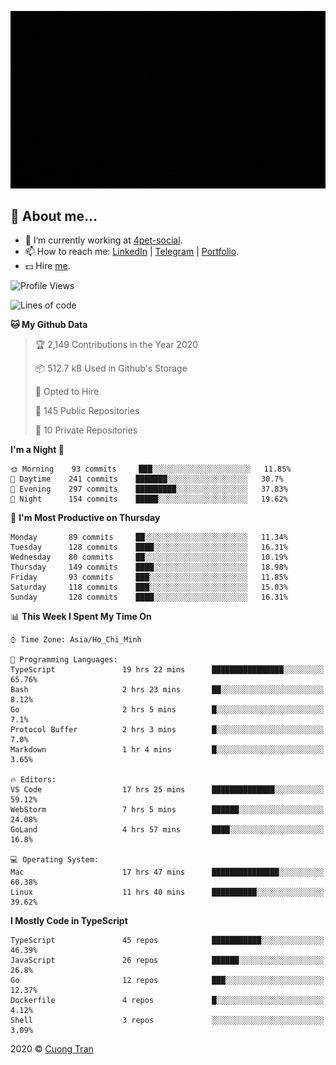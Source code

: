 ![banner](https://raw.githubusercontent.com/103cuong/103cuong/master/banner.gif)

## 🦄 About me...

- 🚀 I’m currently working at [4pet-social](https://github.com/4pet-social).
- 📫 How to reach me: [LinkedIn](https://linkedin.com/in/103cuong) | [Telegram](https://t.me/cuong103) | [Portfolio](https://103cuong.github.io/).
- 💵 Hire [me](mailto:103cuong@gmail.com).

<!--START_SECTION:waka-->
![Profile Views](http://img.shields.io/badge/Profile%20Views-98-blue)

![Lines of code](https://img.shields.io/badge/From%20Hello%20World%20I%27ve%20Written-17.6%20million%20lines%20of%20code-blue)

**🐱 My Github Data** 

> 🏆 2,149 Contributions in the Year 2020
 > 
> 📦 512.7 kB Used in Github's Storage 
 > 
> 💼 Opted to Hire
 > 
> 📜 145 Public Repositories
 > 
> 🔑 10 Private Repositories 

**I'm a Night 🦉** 

```text
🌞 Morning    93 commits     ███░░░░░░░░░░░░░░░░░░░░░░   11.85% 
🌆 Daytime    241 commits    ███████░░░░░░░░░░░░░░░░░░   30.7% 
🌃 Evening    297 commits    █████████░░░░░░░░░░░░░░░░   37.83% 
🌙 Night      154 commits    █████░░░░░░░░░░░░░░░░░░░░   19.62%

```
📅 **I'm Most Productive on Thursday** 

```text
Monday       89 commits     ██░░░░░░░░░░░░░░░░░░░░░░░   11.34% 
Tuesday      128 commits    ████░░░░░░░░░░░░░░░░░░░░░   16.31% 
Wednesday    80 commits     ██░░░░░░░░░░░░░░░░░░░░░░░   10.19% 
Thursday     149 commits    ████░░░░░░░░░░░░░░░░░░░░░   18.98% 
Friday       93 commits     ███░░░░░░░░░░░░░░░░░░░░░░   11.85% 
Saturday     118 commits    ███░░░░░░░░░░░░░░░░░░░░░░   15.03% 
Sunday       128 commits    ████░░░░░░░░░░░░░░░░░░░░░   16.31%

```


📊 **This Week I Spent My Time On** 

```text
⌚︎ Time Zone: Asia/Ho_Chi_Minh

💬 Programming Languages: 
TypeScript               19 hrs 22 mins      ████████████████░░░░░░░░░   65.76% 
Bash                     2 hrs 23 mins       ██░░░░░░░░░░░░░░░░░░░░░░░   8.12% 
Go                       2 hrs 5 mins        █░░░░░░░░░░░░░░░░░░░░░░░░   7.1% 
Protocol Buffer          2 hrs 3 mins        █░░░░░░░░░░░░░░░░░░░░░░░░   7.0% 
Markdown                 1 hr 4 mins         █░░░░░░░░░░░░░░░░░░░░░░░░   3.65%

🔥 Editors: 
VS Code                  17 hrs 25 mins      ██████████████░░░░░░░░░░░   59.12% 
WebStorm                 7 hrs 5 mins        ██████░░░░░░░░░░░░░░░░░░░   24.08% 
GoLand                   4 hrs 57 mins       ████░░░░░░░░░░░░░░░░░░░░░   16.8%

💻 Operating System: 
Mac                      17 hrs 47 mins      ███████████████░░░░░░░░░░   60.38% 
Linux                    11 hrs 40 mins      ██████████░░░░░░░░░░░░░░░   39.62%

```

**I Mostly Code in TypeScript** 

```text
TypeScript               45 repos            ███████████░░░░░░░░░░░░░░   46.39% 
JavaScript               26 repos            ██████░░░░░░░░░░░░░░░░░░░   26.8% 
Go                       12 repos            ███░░░░░░░░░░░░░░░░░░░░░░   12.37% 
Dockerfile               4 repos             █░░░░░░░░░░░░░░░░░░░░░░░░   4.12% 
Shell                    3 repos             ░░░░░░░░░░░░░░░░░░░░░░░░░   3.09%

```



<!--END_SECTION:waka-->

2020 © [Cuong Tran](https://github.com/103cuong)
